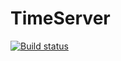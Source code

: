 # TimeServer
[![Build status](https://devzhou99.visualstudio.com/timeserver_build_job/_apis/build/status/timeserver_build_job-Maven-CI)](https://devzhou99.visualstudio.com/timeserver_build_job/_build/latest?definitionId=-1)
